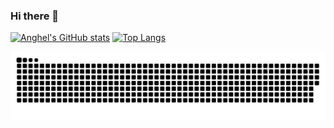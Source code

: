 ### Hi there 👋

<!--
**AM27TH/AM27TH** is a ✨ _special_ ✨ repository because its `README.md` (this file) appears on your GitHub profile.

Here are some ideas to get you started:

- 🔭 I’m currently working on ...
- 🌱 I’m currently learning ...
- 👯 I’m looking to collaborate on ...
- 🤔 I’m looking for help with ...
- 💬 Ask me about ...
- 📫 How to reach me: ...
- 😄 Pronouns: ...
- ⚡ Fun fact: ...
-->
[![Anghel's GitHub stats](https://github-readme-stats.vercel.app/api?username=am27th&theme=radical)](https://github.com/am27th/github-readme-stats)
[![Top Langs](https://github-readme-stats.vercel.app/api/top-langs/?username=am27th&layout=compact&theme=radical)](https://github.com/am27th/github-readme-stats)


![snake](https://github.com/AM27TH/AM27TH/blob/output/github-contribution-grid-snake.svg)
